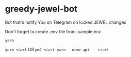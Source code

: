 # greedy-jewel-bot

Bot that's notify You on Telegram on locked JEWEL changes

Don't forget to create .env file from .sample.env

```yarn```

`yarn start`
OR `pm2 start yarn --name api -- start`
